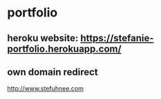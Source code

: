 # portfolio

## heroku website: https://stefanie-portfolio.herokuapp.com/
## own domain redirect
http://www.stefuhnee.com
